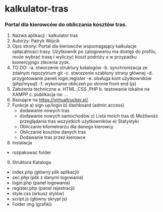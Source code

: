 # kalkulator-tras
### Portal dla kierowców do obliczania kosztów tras.

1. Nazwa aplikacji : kalkulator tras
2. Autorzy: Patryk Wójcik
3. Opis strony:
   Portal dla kierowców wspomagający kalkulacje opłacalności trasy.
   Użytkownik po zalogowaniu ma dostęp do profilu, może wybrać trasę i wyliczyć koszt podróży a w przypadku komercyjngo zlecenia zysk.
4. TO DO:
  -a. stworzenie struktury katalogów
  -b. synchronizacja ze zdalnym repozytrium git
  -c. stworzenie szablony strony głównej
  -d. przygotowanie paneli login,register
  -e. obsługa kont użytkowników (php/mysql)
  -f. wykonanie obliczeń po stronie front end (js)
5. Założenia techniczne
  a. HTML ,CSS ,PHP 
  b. testowanie lokalne na XAMPP
  c. publikacja na: ...
6. Bazujące na https://virtualtrucker.pl/
7. Funkcje
  a) sign up/login
  b) dashboard (admin access)
    - dodawanie nowych tras
    - dodawanie nowych samochodów
  c) Lista moich tras 
  d) Możliwość przeglądania tras wszystkich użytkowników
  e) Statystyki
    - Obliczanie kilometrarzu dla danego kierowcy
    - Obliczanie kosztów danych tras
    - Dodawanie tras przez kierowce
8. Instalacja
  - rozpakować folder
9. Struktura Katalogu
  - index.php (główny plik aplikacji)
  - sec.php (plik z danymi logowania)
  - login.php (panel logowania)
  - register.php (panel rejestracji)
  - style.css (arkusz stylów)
  - script.js (główny skrypt js)
  - Folder img (grafiki)
